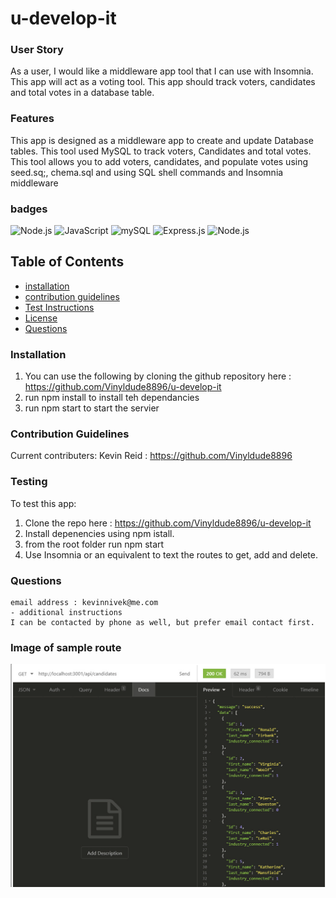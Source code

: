# u-develop-it 

### User Story
As a user, I would like a middleware app tool that I can use with Insomnia. This app will act as a voting tool. This app should track voters, candidates and total votes in a database table.
 
### Features
This app is designed as a middleware app to create and update Database tables.
This tool used MySQL to track voters, Candidates and total votes.
This tool allows you to  add voters, candidates, and populate votes using seed.sq;, chema.sql and using SQL shell commands and Insomnia middleware


### badges
![Node.js](https://img.shields.io/badge/Nodejs-License-blue)
![JavaScript](https://img.shields.io/badge/JavaScript-License-yellowgreen)
![mySQL](https://img.shields.io/badge/mySQL-License-lightgrey)
![Express.js](https://img.shields.io/badge/Express.js-License-yellowgreen)
![Node.js](https://img.shields.io/badge/Nodejs-License-blue)
## Table of Contents

- [installation](#installation)
- [contribution guidelines](#contribution)
- [Test Instructions](#testing)
- [License](#license)
- [Questions](#questions)

### Installation
1. You can use the following by cloning the github repository here : <br />
https://github.com/Vinyldude8896/u-develop-it
2. run npm install to install teh dependancies
3. run npm start to start the servier


### Contribution Guidelines
Current contributers:
Kevin Reid : https://github.com/Vinyldude8896 <br />


### Testing
To test this app:<br />
1. Clone the repo here : https://github.com/Vinyldude8896/u-develop-it <br />
2. Install depenencies using npm istall. <br />
3. from the root folder run npm start <br />
4. Use Insomnia or an equivalent to text the routes to get, add and delete.
### Questions
    email address : kevinnivek@me.com
    - additional instructions 
    I can be contacted by phone as well, but prefer email contact first.

### Image of sample route
<img src="./u_develop_it.jpg" alt="Getting started">
